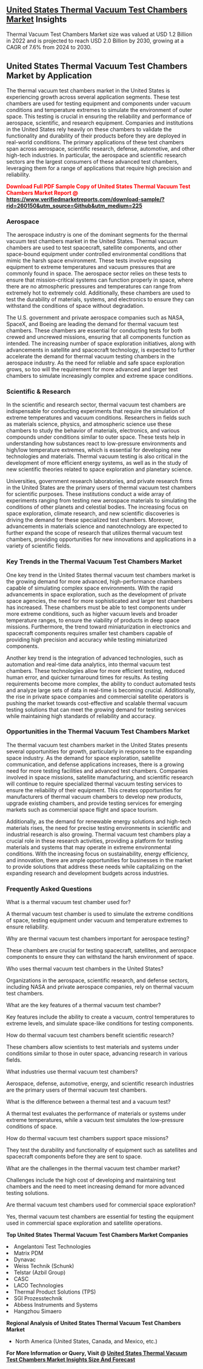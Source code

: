 <h2><a href="https://www.verifiedmarketreports.com/download-sample/?rid=260150&amp;utm_source=Github&amp;utm_medium=225" target="_blank">United States Thermal Vacuum Test Chambers Market</a> Insights</h2><p>Thermal Vacuum Test Chambers Market size was valued at USD 1.2 Billion in 2022 and is projected to reach USD 2.0 Billion by 2030, growing at a CAGR of 7.6% from 2024 to 2030.</p><p><div> <h2>United States Thermal Vacuum Test Chambers Market by Application</h2> <p>The thermal vacuum test chambers market in the United States is experiencing growth across several application segments. These test chambers are used for testing equipment and components under vacuum conditions and temperature extremes to simulate the environment of outer space. This testing is crucial in ensuring the reliability and performance of aerospace, scientific, and research equipment. Companies and institutions in the United States rely heavily on these chambers to validate the functionality and durability of their products before they are deployed in real-world conditions. The primary applications of these test chambers span across aerospace, scientific research, defense, automotive, and other high-tech industries. In particular, the aerospace and scientific research sectors are the largest consumers of these advanced test chambers, leveraging them for a range of applications that require high precision and reliability. <strong><p><span class=""><span style="color: #ff0000;"><strong>Download Full PDF Sample Copy of United States Thermal Vacuum Test Chambers Market Report</strong> @ </span><a href="https://www.verifiedmarketreports.com/download-sample/?rid=260150&amp;utm_source=Github&amp;utm_medium=225" target="_blank">https://www.verifiedmarketreports.com/download-sample/?rid=260150&amp;utm_source=Github&amp;utm_medium=225</a></span></p></strong> <h3>Aerospace</h3> <p>The aerospace industry is one of the dominant segments for the thermal vacuum test chambers market in the United States. Thermal vacuum chambers are used to test spacecraft, satellite components, and other space-bound equipment under controlled environmental conditions that mimic the harsh space environment. These tests involve exposing equipment to extreme temperatures and vacuum pressures that are commonly found in space. The aerospace sector relies on these tests to ensure that mission-critical systems can function properly in space, where there are no atmospheric pressures and temperatures can range from extremely hot to extremely cold. Additionally, these chambers are used to test the durability of materials, systems, and electronics to ensure they can withstand the conditions of space without degradation. <p>The U.S. government and private aerospace companies such as NASA, SpaceX, and Boeing are leading the demand for thermal vacuum test chambers. These chambers are essential for conducting tests for both crewed and uncrewed missions, ensuring that all components function as intended. The increasing number of space exploration initiatives, along with advancements in satellite and spacecraft technology, is expected to further accelerate the demand for thermal vacuum testing chambers in the aerospace industry. As the need for reliable and safe space exploration grows, so too will the requirement for more advanced and larger test chambers to simulate increasingly complex and extreme space conditions.</p> <h3>Scientific & Research</h3> <p>In the scientific and research sector, thermal vacuum test chambers are indispensable for conducting experiments that require the simulation of extreme temperatures and vacuum conditions. Researchers in fields such as materials science, physics, and atmospheric science use these chambers to study the behavior of materials, electronics, and various compounds under conditions similar to outer space. These tests help in understanding how substances react to low-pressure environments and high/low temperature extremes, which is essential for developing new technologies and materials. Thermal vacuum testing is also critical in the development of more efficient energy systems, as well as in the study of new scientific theories related to space exploration and planetary science. <p>Universities, government research laboratories, and private research firms in the United States are the primary users of thermal vacuum test chambers for scientific purposes. These institutions conduct a wide array of experiments ranging from testing new aerospace materials to simulating the conditions of other planets and celestial bodies. The increasing focus on space exploration, climate research, and new scientific discoveries is driving the demand for these specialized test chambers. Moreover, advancements in materials science and nanotechnology are expected to further expand the scope of research that utilizes thermal vacuum test chambers, providing opportunities for new innovations and applications in a variety of scientific fields.</p> <h3>Key Trends in the Thermal Vacuum Test Chambers Market</h3> <p>One key trend in the United States thermal vacuum test chambers market is the growing demand for more advanced, high-performance chambers capable of simulating complex space environments. With the rapid advancements in space exploration, such as the development of private space agencies, the need for more sophisticated and larger test chambers has increased. These chambers must be able to test components under more extreme conditions, such as higher vacuum levels and broader temperature ranges, to ensure the viability of products in deep space missions. Furthermore, the trend toward miniaturization in electronics and spacecraft components requires smaller test chambers capable of providing high precision and accuracy while testing miniaturized components.</p> <p>Another key trend is the integration of advanced technologies, such as automation and real-time data analytics, into thermal vacuum test chambers. These technologies allow for more efficient testing, reduced human error, and quicker turnaround times for results. As testing requirements become more complex, the ability to conduct automated tests and analyze large sets of data in real-time is becoming crucial. Additionally, the rise in private space companies and commercial satellite operators is pushing the market towards cost-effective and scalable thermal vacuum testing solutions that can meet the growing demand for testing services while maintaining high standards of reliability and accuracy.</p> <h3>Opportunities in the Thermal Vacuum Test Chambers Market</h3> <p>The thermal vacuum test chambers market in the United States presents several opportunities for growth, particularly in response to the expanding space industry. As the demand for space exploration, satellite communication, and defense applications increases, there is a growing need for more testing facilities and advanced test chambers. Companies involved in space missions, satellite manufacturing, and scientific research will continue to require specialized thermal vacuum testing services to ensure the reliability of their equipment. This creates opportunities for manufacturers of thermal vacuum chambers to develop new products, upgrade existing chambers, and provide testing services for emerging markets such as commercial space flight and space tourism.</p> <p>Additionally, as the demand for renewable energy solutions and high-tech materials rises, the need for precise testing environments in scientific and industrial research is also growing. Thermal vacuum test chambers play a crucial role in these research activities, providing a platform for testing materials and systems that may operate in extreme environmental conditions. With the increasing focus on sustainability, energy efficiency, and innovation, there are ample opportunities for businesses in the market to provide solutions that address these needs while capitalizing on the expanding research and development budgets across industries.</p> <h3>Frequently Asked Questions</h3> <p>What is a thermal vacuum test chamber used for?</p> <p>A thermal vacuum test chamber is used to simulate the extreme conditions of space, testing equipment under vacuum and temperature extremes to ensure reliability.</p> <p>Why are thermal vacuum test chambers important for aerospace testing?</p> <p>These chambers are crucial for testing spacecraft, satellites, and aerospace components to ensure they can withstand the harsh environment of space.</p> <p>Who uses thermal vacuum test chambers in the United States?</p> <p>Organizations in the aerospace, scientific research, and defense sectors, including NASA and private aerospace companies, rely on thermal vacuum test chambers.</p> <p>What are the key features of a thermal vacuum test chamber?</p> <p>Key features include the ability to create a vacuum, control temperatures to extreme levels, and simulate space-like conditions for testing components.</p> <p>How do thermal vacuum test chambers benefit scientific research?</p> <p>These chambers allow scientists to test materials and systems under conditions similar to those in outer space, advancing research in various fields.</p> <p>What industries use thermal vacuum test chambers?</p> <p>Aerospace, defense, automotive, energy, and scientific research industries are the primary users of thermal vacuum test chambers.</p> <p>What is the difference between a thermal test and a vacuum test?</p> <p>A thermal test evaluates the performance of materials or systems under extreme temperatures, while a vacuum test simulates the low-pressure conditions of space.</p> <p>How do thermal vacuum test chambers support space missions?</p> <p>They test the durability and functionality of equipment such as satellites and spacecraft components before they are sent to space.</p> <p>What are the challenges in the thermal vacuum test chamber market?</p> <p>Challenges include the high cost of developing and maintaining test chambers and the need to meet increasing demand for more advanced testing solutions.</p> <p>Are thermal vacuum test chambers used for commercial space exploration?</p> <p>Yes, thermal vacuum test chambers are essential for testing the equipment used in commercial space exploration and satellite operations.</p> </div></p><p><strong>Top United States Thermal Vacuum Test Chambers Market Companies</strong></p><div data-test-id=""><p><li>Angelantoni Test Technologies</li><li> Matrix PDM</li><li> Dynavac</li><li> Weiss Technik (Schunk)</li><li> Telstar (Azbil Group)</li><li> CASC</li><li> LACO Technologies</li><li> Thermal Product Solutions (TPS)</li><li> SGI Prozesstechnik</li><li> Abbess Instruments and Systems</li><li> Hangzhou Simaero</li></p><div><strong>Regional Analysis of&nbsp;United States Thermal Vacuum Test Chambers Market</strong></div><ul><li dir="ltr"><p dir="ltr">North America&nbsp;(United States, Canada, and Mexico, etc.)</p></li></ul><p><strong>For More Information or Query, Visit @&nbsp;</strong><strong><a href="https://www.verifiedmarketreports.com/product/thermal-vacuum-test-chambers-market/?utm_source=Github&amp;utm_medium=225" target="_blank">United States Thermal Vacuum Test Chambers Market Insights Size And Forecast</a></strong></p></div>
